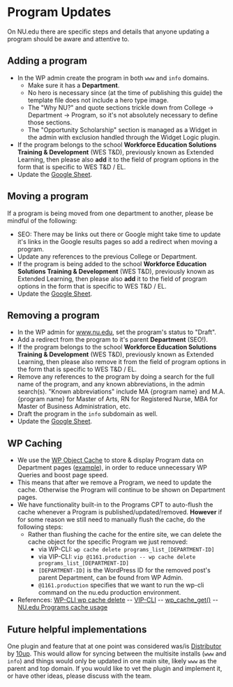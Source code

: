 # Program Updates

On NU.edu there are specific steps and details that anyone updating a program should be aware and attentive to.

## Adding a program
- In the WP admin create the program in both `www` and `info` domains.
	- Make sure it has a **Department**.
	- No hero is necessary since (at the time of publishing this guide) the template file does not include a hero type image.
	- The "Why NU?" and quote sections trickle down from College -> Department -> Program, so it's not absolutely necessary to define those sections.
	- The "Opportunity Scholarship" section is managed as a Widget in the admin with exclusion handled through the Widget Logic plugin.
- If the program belongs to the school **Workforce Education Solutions Training & Development** (WES T&D), previously known as Extended Learning, then please also **add** it to the field of program options in the form that is specific to WES T&D / EL.
- Update the [Google Sheet](https://docs.google.com/spreadsheets/d/1p6620uGHOfmMa74E8X6vRXxZCVzLto72sg2p_5ESDtU/edit?pli=1).

## Moving a program
If a program is being moved from one department to another, please be mindful of the following:
- SEO: There may be links out there or Google might take time to update it's links in the Google results pages so add a redirect when moving a program.
- Update any references to the previous College or Department.
- If the program is being added to the school **Workforce Education Solutions Training & Development** (WES T&D), previously known as Extended Learning, then please also **add** it to the field of program options in the form that is specific to WES T&D / EL.
- Update the [Google Sheet](https://docs.google.com/spreadsheets/d/1p6620uGHOfmMa74E8X6vRXxZCVzLto72sg2p_5ESDtU/edit?pli=1).

## Removing a program
- In the WP admin for www.nu.edu, set the program's status to "Draft".
- Add a redirect from the program to it's parent **Department** (SEO!).
- If the program belongs to the school **Workforce Education Solutions Training & Development** (WES T&D), previously known as Extended Learning, then please also remove it from the field of program options in the form that is specific to WES T&D / EL.
- Remove any references to the program by doing a search for the full name of the program, and any known abbreviations, in the admin search(s). "Known abbreviations" include MA {program name} and M.A. {program name} for Master of Arts, RN for Registered Nurse, MBA for Master of Business Administration, etc.
- Draft the program in the `info` subdomain as well.
- Update the [Google Sheet](https://docs.google.com/spreadsheets/d/1p6620uGHOfmMa74E8X6vRXxZCVzLto72sg2p_5ESDtU/edit?pli=1).

## WP Caching
- We use the [WP Object Cache](https://developer.wordpress.org/reference/functions/wp_cache_get/) to store & display Program data on Department pages ([example](https://www.nu.edu/ourprograms/collegeoflettersandsciences/mathematicsandnaturalsciences/)), in order to reduce unnecessary WP Queries and boost page speed.
- This means that after we remove a Program, we need to update the cache. Otherwise the Program will continue to be shown on Department pages.
- We have functionality built-in to the Programs CPT to auto-flush the cache whenever a Program is published/updated/removed. **However** if for some reason we still need to manually flush the cache, do the following steps: 
	- Rather than flushing the cache for the entire site, we can delete the cache object for the specific Program we just removed:
		- via WP-CLI: `wp cache delete programs_list_[DEPARTMENT-ID]`
		- via VIP-CLI: `vip @1161.production -- wp cache delete programs_list_[DEPARTMENT-ID]`
		- `[DEPARTMENT-ID]` is the WordPress ID for the removed post's parent Department, can be found from WP Admin.
		- `@1161.production` specifies that we want to run the wp-cli command on the nu.edu production environment.
- References: [WP-CLI wp cache delete](https://developer.wordpress.org/cli/commands/cache/delete/) -- [VIP-CLI](https://docs.wpvip.com/technical-references/vip-cli/basic-usage/) -- [wp_cache_get()](https://developer.wordpress.org/reference/functions/wp_cache_get/) -- [NU.edu Programs cache usage](https://github.com/wpcomvip/nu-edu/blob/master/plugins/nuedu-core-functionality/inc/shortcodes/class-programs-list.php#L176)

## Future helpful implementations
One plugin and feature that at one point was considered was/is [Distributor](https://distributorplugin.com/) by [10up](https://10up.com/). This would allow for syncing between the multisite installs (`www` and `info`) and things would only be updated in one main site, likely `www` as the parent and top domain.
If you would like to vet the plugin and implement it, or have other ideas, please discuss with the team.

